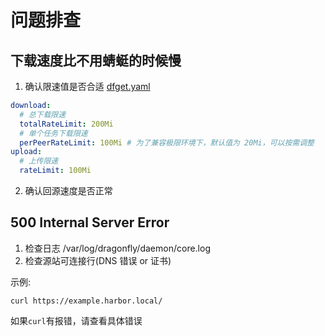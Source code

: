 # 问题排查

## 下载速度比不用蜻蜓的时候慢

1. 确认限速值是否合适 [dfget.yaml](https://github.com/dragonflyoss/Dragonfly2/blob/main/docs/zh-CN/config/dfget.yaml#L61)

```yaml
download:
  # 总下载限速
  totalRateLimit: 200Mi
  # 单个任务下载限速
  perPeerRateLimit: 100Mi # 为了兼容极限环境下，默认值为 20Mi，可以按需调整
upload:
  # 上传限速
  rateLimit: 100Mi
```

2. 确认回源速度是否正常

## 500 Internal Server Error

1. 检查日志 /var/log/dragonfly/daemon/core.log
2. 检查源站可连接行(DNS 错误 or 证书)

示例:
```shell
curl https://example.harbor.local/
```

如果`curl`有报错，请查看具体错误
